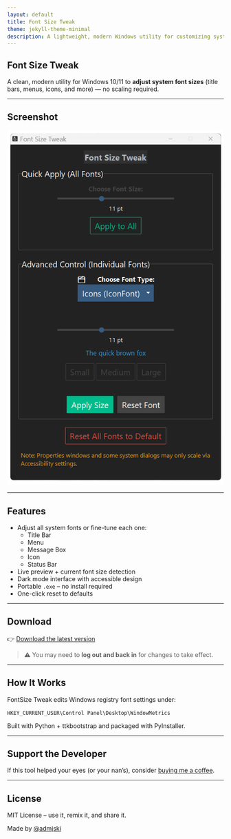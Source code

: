 ```yaml
---
layout: default
title: Font Size Tweak
theme: jekyll-theme-minimal
description: A lightweight, modern Windows utility for customizing system font sizes.
---
```


## Font Size Tweak

A clean, modern utility for Windows 10/11 to **adjust system font sizes** (title bars, menus, icons, and more) — no scaling required.

---

## Screenshot

![screenshot](screenshot.png)

---

## Features

- Adjust all system fonts or fine-tune each one:
  - Title Bar
  - Menu
  - Message Box
  - Icon
  - Status Bar
- Live preview + current font size detection
- Dark mode interface with accessible design
- Portable `.exe` – no install required
- One-click reset to defaults

---

## Download

👉 [Download the latest version](https://github.com/uxillary/font-size-tweak/releases)

> ⚠️ You may need to **log out and back in** for changes to take effect.

---

## How It Works

FontSize Tweak edits Windows registry font settings under:

```
HKEY_CURRENT_USER\Control Panel\Desktop\WindowMetrics
```

Built with Python + ttkbootstrap and packaged with PyInstaller.

---

## Support the Developer

If this tool helped your eyes (or your nan’s), consider [buying me a coffee](https://coff.ee/admjski).

---

## License

MIT License – use it, remix it, and share it.

Made by [@admjski](https://github.com/uxillary)
